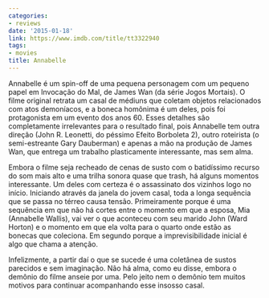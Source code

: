 ```yaml
---
categories:
- reviews
date: '2015-01-18'
link: https://www.imdb.com/title/tt3322940
tags:
- movies
title: Annabelle
---
```


Annabelle é um spin-off de uma pequena personagem com um pequeno papel em Invocação do Mal, de James Wan (da série Jogos Mortais). O filme original retrata um casal de médiuns que coletam objetos relacionados com atos demoníacos, e a boneca homônima é um deles, pois foi protagonista em um evento dos anos 60. Esses detalhes são completamente irrelevantes para o resultado final, pois Annabelle tem outra direção (John R. Leonetti, do péssimo Efeito Borboleta 2), outro roteirista (o semi-estreante Gary Dauberman) e apenas a mão na produção de James Wan, que entrega um trabalho plasticamente interessante, mas sem alma.

Embora o filme seja recheado de cenas de susto com o batidíssimo recurso do som mais alto e uma trilha sonora quase que trash, há alguns momentos interessante. Um deles com certeza é o assassinato dos vizinhos logo no início. Iniciando através da janela do jovem casal, toda a longa sequência que se passa no térreo causa tensão. Primeiramente porque é uma sequência em que não há cortes entre o momento em que a esposa, Mia (Annabelle Wallis), vai ver o que aconteceu com seu marido John (Ward Horton) e o momento em que ela volta para o quarto onde estão as bonecas que coleciona. Em segundo porque a imprevisibilidade inicial é algo que chama a atenção.

Infelizmente, a partir daí o que se sucede é uma coletânea de sustos parecidos e sem imaginação. Não há alma, como eu disse, embora o demônio do filme anseie por uma. Pelo jeito nem o demônio tem muitos motivos para continuar acompanhando esse insosso casal.